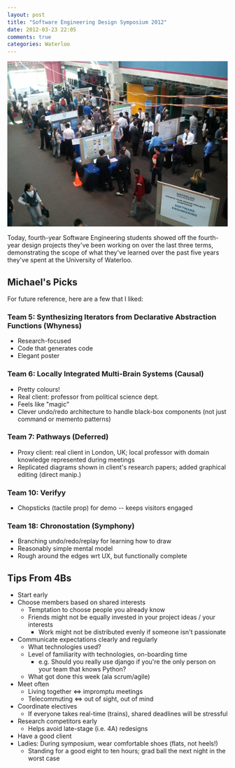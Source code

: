 ```yaml
---
layout: post
title: "Software Engineering Design Symposium 2012"
date: 2012-03-23 22:05
comments: true
categories: Waterloo
---
```


<img src="/images/WP_000248.jpg" alt="Software Engineering Design Symposium 2012" />

Today, fourth-year Software Engineering students showed off the fourth-year 
design projects they've been working on over the last three terms,
demonstrating the scope of what they've learned over the past five years
they've spent at the University of Waterloo.

Michael's Picks
---------------

For future reference, here are a few that I liked:

### Team 5: Synthesizing Iterators from Declarative Abstraction Functions (Whyness) ###
- Research-focused
- Code that generates code
- Elegant poster

### Team 6: Locally Integrated Multi-Brain Systems (Causal) ###
- Pretty colours!
- Real client: professor from political science dept.
- Feels like "magic"
- Clever undo/redo architecture to handle black-box components (not just command or memento patterns)

### Team 7: Pathways (Deferred) ###
- Proxy client: real client in London, UK; local professor with domain knowledge represented during meetings
- Replicated diagrams shown in client's research papers; added graphical editing (direct manip.)

### Team 10: Verifyy ###
- Chopsticks (tactile prop) for demo -- keeps visitors engaged

### Team 18: Chronostation (Symphony) ###
- Branching undo/redo/replay for learning how to draw
- Reasonably simple mental model
- Rough around the edges wrt UX, but functionally complete

Tips From 4Bs
-------------
- Start early
- Choose members based on shared interests
  - Temptation to choose people you already know
  - Friends might not be equally invested in your project ideas / your interests
    - Work might not be distributed evenly if someone isn't passionate
- Communicate expectations clearly and regularly
  - What technologies used?
  - Level of familiarity with technologies, on-boarding time
    - e.g. Should you really use django if you're the only person on your team that knows Python?
  - What got done this week (ala scrum/agile)
- Meet often
  - Living together &#x21d4; impromptu meetings
  - Telecommuting &#x21d4; out of sight, out of mind
- Coordinate electives
  - If everyone takes real-time (trains), shared deadlines will be stressful
- Research competitors early
  - Helps avoid late-stage (i.e. 4A) redesigns
- Have a good client
- Ladies: During symposium, wear comfortable shoes (flats, not heels!)
  - Standing for a good eight to ten hours; grad ball the next night in the worst case

